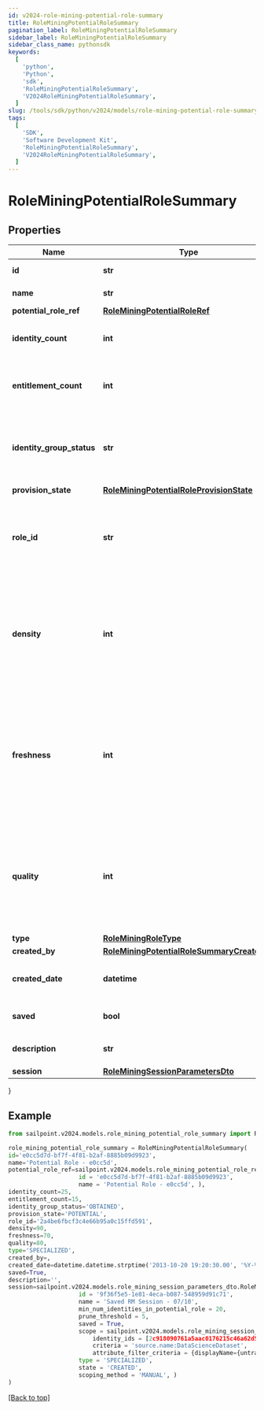 ```yaml
---
id: v2024-role-mining-potential-role-summary
title: RoleMiningPotentialRoleSummary
pagination_label: RoleMiningPotentialRoleSummary
sidebar_label: RoleMiningPotentialRoleSummary
sidebar_class_name: pythonsdk
keywords:
  [
    'python',
    'Python',
    'sdk',
    'RoleMiningPotentialRoleSummary',
    'V2024RoleMiningPotentialRoleSummary',
  ]
slug: /tools/sdk/python/v2024/models/role-mining-potential-role-summary
tags:
  [
    'SDK',
    'Software Development Kit',
    'RoleMiningPotentialRoleSummary',
    'V2024RoleMiningPotentialRoleSummary',
  ]
---
```


# RoleMiningPotentialRoleSummary

## Properties

| Name | Type | Description | Notes |
| --- | --- | --- | --- |
| **id** | **str** | Id of the potential role | [optional] |
| **name** | **str** | Name of the potential role | [optional] |
| **potential_role_ref** | [**RoleMiningPotentialRoleRef**](role-mining-potential-role-ref) |  | [optional] |
| **identity_count** | **int** | The number of identities in a potential role. | [optional] |
| **entitlement_count** | **int** | The number of entitlements in a potential role. | [optional] |
| **identity_group_status** | **str** | The status for this identity group which can be \"REQUESTED\" or \"OBTAINED\" | [optional] |
| **provision_state** | [**RoleMiningPotentialRoleProvisionState**](role-mining-potential-role-provision-state) |  | [optional] |
| **role_id** | **str** | ID of the provisioned role in IIQ or IDN. Null if this potential role has not been provisioned. | [optional] |
| **density** | **int** | The density metric (0-100) of this potential role. Higher density values indicate higher similarity amongst the identities. | [optional] |
| **freshness** | **int** | The freshness metric (0-100) of this potential role. Higher freshness values indicate this potential role is more distinctive compared to existing roles. | [optional] |
| **quality** | **int** | The quality metric (0-100) of this potential role. Higher quality values indicate this potential role has high density and freshness. | [optional] |
| **type** | [**RoleMiningRoleType**](role-mining-role-type) |  | [optional] |
| **created_by** | [**RoleMiningPotentialRoleSummaryCreatedBy**](role-mining-potential-role-summary-created-by) |  | [optional] |
| **created_date** | **datetime** | The date-time when this potential role was created. | [optional] |
| **saved** | **bool** | The potential role's saved status | [optional] [default to False] |
| **description** | **str** | Description of the potential role | [optional] |
| **session** | [**RoleMiningSessionParametersDto**](role-mining-session-parameters-dto) |  | [optional] |

}

## Example

```python
from sailpoint.v2024.models.role_mining_potential_role_summary import RoleMiningPotentialRoleSummary

role_mining_potential_role_summary = RoleMiningPotentialRoleSummary(
id='e0cc5d7d-bf7f-4f81-b2af-8885b09d9923',
name='Potential Role - e0cc5d',
potential_role_ref=sailpoint.v2024.models.role_mining_potential_role_ref.RoleMiningPotentialRoleRef(
                    id = 'e0cc5d7d-bf7f-4f81-b2af-8885b09d9923',
                    name = 'Potential Role - e0cc5d', ),
identity_count=25,
entitlement_count=15,
identity_group_status='OBTAINED',
provision_state='POTENTIAL',
role_id='2a4be6fbcf3c4e66b95a0c15ffd591',
density=90,
freshness=70,
quality=80,
type='SPECIALIZED',
created_by=,
created_date=datetime.datetime.strptime('2013-10-20 19:20:30.00', '%Y-%m-%d %H:%M:%S.%f'),
saved=True,
description='',
session=sailpoint.v2024.models.role_mining_session_parameters_dto.RoleMiningSessionParametersDto(
                    id = '9f36f5e5-1e81-4eca-b087-548959d91c71',
                    name = 'Saved RM Session - 07/10',
                    min_num_identities_in_potential_role = 20,
                    prune_threshold = 5,
                    saved = True,
                    scope = sailpoint.v2024.models.role_mining_session_scope.RoleMiningSessionScope(
                        identity_ids = [2c918090761a5aac0176215c46a62d58, 2c918090761a5aac01722015c46a62d42],
                        criteria = 'source.name:DataScienceDataset',
                        attribute_filter_criteria = {displayName={untranslated=Location: Miami}, ariaLabel={untranslated=Location: Miami}, data={displayName={translateKey=IDN.IDENTITY_ATTRIBUTES.LOCATION}, name=location, operator=EQUALS, values=[Miami]}}, ),
                    type = 'SPECIALIZED',
                    state = 'CREATED',
                    scoping_method = 'MANUAL', )
)

```

[[Back to top]](#)
